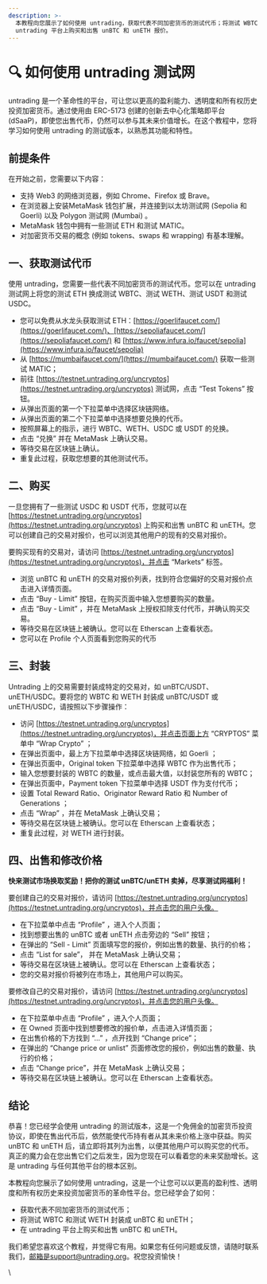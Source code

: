 ```yaml
---
description: >-
  本教程向您展示了如何使用 untrading，获取代表不同加密货币的测试代币；将测试 WBTC 和测试 WETH 封装成 unBTC 和 unETH；在
  untrading 平台上购买和出售 unBTC 和 unETH 报价。
---
```


# 🔍 如何使用 untrading 测试网

untrading 是一个革命性的平台，可让您以更高的盈利能力、透明度和所有权历史投资加密货币。通过使用由 ERC-5173 创建的创新去中心化策略即平台 (dSaaP)，即使您出售代币，仍然可以参与其未来价值增长。在这个教程中，您将学习如何使用 untrading 的测试版本，以熟悉其功能和特性。

## 前提条件

在开始之前，您需要以下内容：

* 支持 Web3 的网络浏览器，例如 Chrome、Firefox 或 Brave。
* 在浏览器上安装MetaMask 钱包扩展，并连接到以太坊测试网 (Sepolia 和 Goerli) 以及 Polygon 测试网 (Mumbai) 。
* MetaMask 钱包中拥有一些测试 ETH 和测试 MATIC。
* 对加密货币交易的概念 (例如 tokens、swaps 和 wrapping) 有基本理解。

## 一、获取测试代币

使用 untrading，您需要一些代表不同加密货币的测试代币。您可以在 untrading 测试网上将您的测试 ETH 换成测试 WBTC、测试 WETH、测试 USDT 和测试 USDC。

* 您可以免费从水龙头获取测试 ETH：[https://goerlifaucet.com/](https://goerlifaucet.com/)、[https://sepoliafaucet.com/](https://sepoliafaucet.com/) 和 [https://www.infura.io/faucet/sepolia](https://www.infura.io/faucet/sepolia)
* 从 [https://mumbaifaucet.com/](https://mumbaifaucet.com/) 获取一些测试 MATIC；
* 前往 [https://testnet.untrading.org/uncryptos](https://testnet.untrading.org/uncryptos) 测试网，点击 “Test Tokens” 按钮。
* 从弹出页面的第一个下拉菜单中选择区块链网络。
* 从弹出页面的第二个下拉菜单中选择想要兑换的代币。
* 按照屏幕上的指示，进行 WBTC、WETH、USDC 或 USDT 的兑换。
* 点击 “兑换” 并在 MetaMask 上确认交易。
* 等待交易在区块链上确认。
* 重复此过程，获取您想要的其他测试代币。

## 二、购买

一旦您拥有了一些测试 USDC 和 USDT 代币，您就可以在 [https://testnet.untrading.org/uncryptos](https://testnet.untrading.org/uncryptos) 上购买和出售 unBTC 和 unETH。您可以创建自己的交易对报价，也可以浏览其他用户的现有的交易对报价。

要购买现有的交易对，请访问 [https://testnet.untrading.org/uncryptos](https://testnet.untrading.org/uncryptos)，并点击 “Markets” 标签。

* 浏览 unBTC 和 unETH 的交易对报价列表，找到符合您偏好的交易对报价点击进入详情页面。
* 点击 “Buy - Limit” 按钮，在购买页面中输入您想要购买的数量。
* 点击 “Buy - Limit” ，并在 MetaMask 上授权扣除支付代币，并确认购买交易。
* 等待交易在区块链上被确认。您可以在 Etherscan 上查看状态。
* 您可以在 Profile 个人页面看到您购买的代币

## 三、封装&#x20;

Untrading 上的交易需要封装成特定的交易对，如 unBTC/USDT、unETH/USDC。要将您的 WBTC 和 WETH 封装成 unBTC/USDT 或 unETH/USDC，请按照以下步骤操作：

* 访问 [https://testnet.untrading.org/uncryptos](https://testnet.untrading.org/uncryptos)，并点击页面上方 “CRYPTOS”  菜单中 “Wrap Crypto” ；
* 在弹出页面中，最上方下拉菜单中选择区块链网络，如 Goerli ；
* 在弹出页面中，Original token 下拉菜单中选择 WBTC 作为出售代币；
* 输入您想要封装的 WBTC 的数量，或点击最大值，以封装您所有的 WBTC；
* 在弹出页面中，Payment token 下拉菜单中选择 USDT 作为支付代币；
* 设置 Total Reward Ratio、Originator Reward Ratio 和 Number of Generations ；
* 点击 “Wrap” ，并在 MetaMask 上确认交易；
* 等待交易在区块链上被确认。您可以在 Etherscan 上查看状态；
* 重复此过程，对 WETH 进行封装。

## 四、出售和修改价格

**快来测试市场换取奖励！把你的测试 unBTC/unETH 卖掉，尽享测试网福利！**

要创建自己的交易对报价，请访问 [https://testnet.untrading.org/uncryptos](https://testnet.untrading.org/uncryptos)，并点击您的用户头像。

* 在下拉菜单中点击 “Profile” ，进入个人页面；
* 找到想要出售的 unBTC 或者 unETH 点击旁边的 “Sell” 按钮；
* 在弹出的 “Sell - Limit” 页面填写您的报价，例如出售的数量、执行的价格；
* 点击 “List for sale”， 并在 MetaMask 上确认交易；
* 等待交易在区块链上被确认。您可以在 Etherscan 上查看状态；
* 您的交易对报价将被列在市场上，其他用户可以购买。

要修改自己的交易对报价，请访问 [https://testnet.untrading.org/uncryptos](https://testnet.untrading.org/uncryptos)，并点击您的用户头像。

* 在下拉菜单中点击 “Profile” ，进入个人页面；
* 在 Owned 页面中找到想要修改的报价单，点击进入详情页面；
* 在出售价格的下方找到 “...” ，点开找到 “Change price”；
* 在弹出的 “Change price or unlist” 页面修改您的报价，例如出售的数量、执行的价格；
* 点击 “Change price”，并在 MetaMask 上确认交易；
* 等待交易在区块链上被确认。您可以在 Etherscan 上查看状态。

## 结论

恭喜！您已经学会使用 untrading 的测试版本，这是一个免佣金的加密货币投资协议，即使在售出代币后，依然能使代币持有者从其未来价格上涨中获益。购买 unBTC 和 unETH 后，请立即将其列为出售，以便其他用户可以购买您的代币。真正的魔力会在您出售它们之后发生，因为您现在可以看着您的未来奖励增长。这是 untrading 与任何其他平台的根本区别。

本教程向您展示了如何使用 untrading，这是一个让您可以以更高的盈利性、透明度和所有权历史来投资加密货币的革命性平台。您已经学会了如何：

* 获取代表不同加密货币的测试代币；
* 将测试 WBTC 和测试 WETH 封装成 unBTC 和 unETH；
* 在 untrading 平台上购买和出售 unBTC 和 unETH。

我们希望您喜欢这个教程，并觉得它有用。如果您有任何问题或反馈，请随时联系我们，邮箱是support@untrading.org。祝您投资愉快！

\
